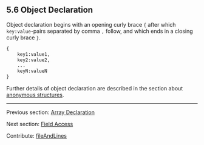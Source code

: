 ## 5.6 Object Declaration

Object declaration begins with an opening curly brace `{` after which `key:value`-pairs separated by comma `,` follow, and which ends in a closing curly brace `}`.

```haxe
{
	key1:value1,
	key2:value2,
	...
	keyN:valueN
}
```
Further details of object declaration are described in the section about [anonymous structures](types-anonymous-structure.md).

---

Previous section: [Array Declaration](expression-array-declaration.md)

Next section: [Field Access](expression-field-access.md)

Contribute: [fileAndLines](https://github.com/HaxeFoundation/HaxeManual/blob/master/05-expressions.tex#L97-97)